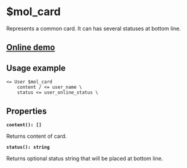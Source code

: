 # $mol_card

Represents a common card. It can has several statuses at bottom line.

## [Online demo](http://eigenmethod.github.io/mol/#demo=mol_card)

## Usage example

```
<= User $mol_card
	content / <= user_name \
	status <= user_online_status \
```

## Properties

**`content(): []`**
  
Returns content of card.

**`status(): string`**  

Returns optional status string that will be placed at bottom line.
